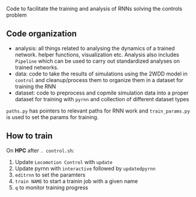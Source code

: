 Code to facilitate the training and analysis of RNNs solving the controls problem

## Code organization
- analysis: all things related to analysing the dynamics of a trained network. helper functions, visualization etc. Analysis also includes `Pipeline` which can be used to carry out standardized analyses on trained networks.
- data: code to take the results of simulations using the 2WDD model in `control` and cleanup/process them to organize them in a dataset for training the RNN
- dataset: code to preprocess and copmile simulation data into a proper dataset for training with `pyrnn` and collection of different dataset types

`paths.py` has pointers to relevant paths for RNN work and `train_params.py` is used to set the params for training. 


## How to train
On **HPC** after `. control.sh`:
1. Update `Locomotion Control` with `update`
2. Update pyrnn with `interactive` followed by `updatedpyrnn`
3. `editrnn` to set the paramters
4. `train NAME` to start a trainin job with a given name
5. `q` to monitor training progress